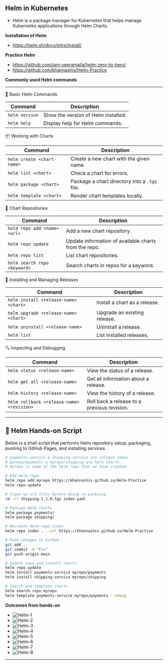 ## Helm in Kubernetes
- Helm is a package manager for Kubernetes that helps manage Kubernetes applications through Helm Charts.

**Installation of Helm**
- https://helm.sh/docs/intro/install/ 

**Practice Helm**
- https://github.com/iam-veeramalla/helm-zero-to-hero/
- https://github.com/khannashiv/Helm-Practice

**Commonly used Helm commands**

--- 
🔧 Basic Helm Commands

| Command        | Description                         |
| -------------- | ----------------------------------- |
| `helm version` | Show the version of Helm installed. |
| `helm help`    | Display help for Helm commands.     |

📦 Working with Charts

| Command                    | Description                                   |
| -------------------------- | --------------------------------------------- |
| `helm create <chart-name>` | Create a new chart with the given name.       |
| `helm lint <chart>`        | Check a chart for errors.                     |
| `helm package <chart>`     | Package a chart directory into a `.tgz` file. |
| `helm template <chart>`    | Render chart templates locally.               |

📁 Chart Repositories

| Command                      | Description                                           |
| ---------------------------- | ----------------------------------------------------- |
| `helm repo add <name> <url>` | Add a new chart repository.                           |
| `helm repo update`           | Update information of available charts from the repo. |
| `helm repo list`             | List chart repositories.                              |
| `helm search repo <keyword>` | Search charts in repos for a keyword.                 |

🚀 Installing and Managing Releases

| Command                               | Description                   |
| ------------------------------------- | ----------------------------- |
| `helm install <release-name> <chart>` | Install a chart as a release. |
| `helm upgrade <release-name> <chart>` | Upgrade an existing release.  |
| `helm uninstall <release-name>`       | Uninstall a release.          |
| `helm list`                           | List installed releases.      |


🔍 Inspecting and Debugging

| Command                                   | Description                                 |
| ----------------------------------------- | ------------------------------------------- |
| `helm status <release-name>`              | View the status of a release.               |
| `helm get all <release-name>`             | Get all information about a release.        |
| `helm history <release-name>`             | View the history of a release.              |
| `helm rollback <release-name> <revision>` | Roll back a release to a previous revision. |

---

## 🚀 Helm Hands-on Script

Below is a shell script that performs Helm repository setup, packaging, pushing to GitHub Pages, and installing services .

```bash
# payments-service & shipping-service are release names.
# myrepo/payments & myrepo/shipping are helm charts.
# myrepo is name of the helm repo that we have created.

# Add Helm repo
helm repo add myrepo https://khannashiv.github.io/Helm-Practice
helm repo update

# Clean up old files before doing re-packging
rm -rf shipping-1.1.0.tgz index.yaml

# Package Helm charts
helm package payments/
helm package shipping/

# Recreate Helm repo index
helm repo index . --url https://khannashiv.github.io/Helm-Practice

# Push changes to GitHub
git add .
git commit -m "Fix"
git push origin main

# Update repo and install charts
helm repo update
helm install payments-service myrepo/payments 
helm install shipping-service myrepo/shipping

# Search and template charts
helm search repo myrepo
helm template payments-service myrepo/payments --debug

```

**Outcomes from hands-on**
- ![Helm-1](../images/Helm-1.PNG)
- ![Helm-2](../images/Helm-2.PNG)
- ![Helm-3](../images/Helm-3.PNG)
- ![Helm-4](../images/Helm-4.PNG)
- ![Helm-5](../images/Helm-5.PNG)
- ![Helm-6](../images/Helm-6.PNG)
- ![Helm-7](../images/Helm-7.PNG)
- ![Helm-8](../images/Helm-8.PNG)
---